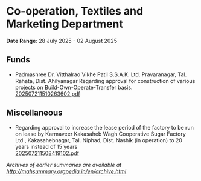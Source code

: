 # Co-operation, Textiles and Marketing Department

**Date Range**: 28 July 2025 - 02 August 2025


## Funds
- Padmashree Dr. Vitthalrao Vikhe Patil S.S.A.K. Ltd. Pravaranagar, Tal. Rahata, Dist. Ahilyanagar Regarding approval for construction of various projects on Build-Own-Operate-Transfer basis.\
  [202507211510263602.pdf](https://gr.maharashtra.gov.in/Site/Upload/Government%20Resolutions/English/202507211510263602.pdf)

## Miscellaneous
- Regarding approval to increase the lease period of the factory to be run on lease by Karmaveer Kakasaheb Wagh Cooperative Sugar Factory Ltd., Kakasahebnagar, Tal. Niphad, Dist. Nashik (in operation) to 20 years instead of 15 years\
  [202507211508419102.pdf](https://gr.maharashtra.gov.in/Site/Upload/Government%20Resolutions/English/202507211508419102....pdf)


*Archives of earlier summaries are available at http://mahsummary.orgpedia.in/en/archive.html*